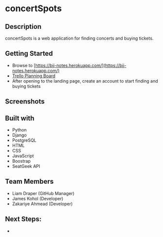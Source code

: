 # concertSpots

## Description

concertSpots is a web application for finding concerts and buying tickets.

## Getting Started

- Browse to [https://bjj-notes.herokuapp.com/](https://bjj-notes.herokuapp.com/)
- [Trello Planning Board](https://trello.com/b/hFeflKMZ/project-3-concertspots3)
- After opening to the landing page, create an account to start finding and buying tickets

## Screenshots

## Built with
- Python
- Django
- PostgreSQL
- HTML
- CSS
- JavaScript
- Boostrap
- SeatGeek API

## Team Members
- Liam Draper (GitHub Manager)
- James Kohol (Developer)
- Zakariye Ahmead (Developer)

## Next Steps:
- 